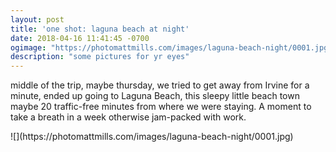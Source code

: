 ```yaml
---
layout: post
title: 'one shot: laguna beach at night'
date: 2018-04-16 11:41:45 -0700
ogimage: "https://photomattmills.com/images/laguna-beach-night/0001.jpg"
description: "some pictures for yr eyes"
---
```


middle of the trip, maybe thursday, we tried to get away from Irvine for a minute, ended up going to Laguna Beach, this sleepy little beach town maybe 20 traffic-free minutes from where we were staying. A moment to take a breath in a week otherwise jam-packed with work. 

<span style="display:block;" class="center">
  ![](https://photomattmills.com/images/laguna-beach-night/0001.jpg)
<span class="caption"></span>
</span>
